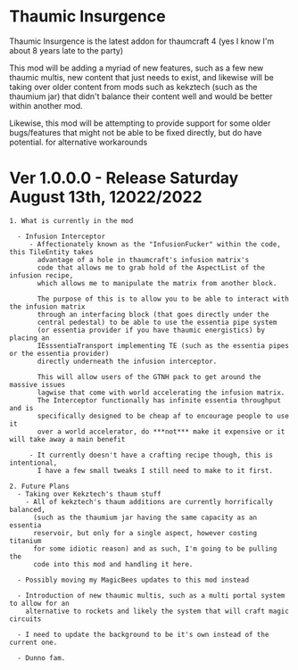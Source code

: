 # Thaumic Insurgence
Thaumic Insurgence is the latest addon for thaumcraft 4 (yes I know I'm about 8 years late to the party)
   
This mod will be adding a myriad of new features, such as a few new thaumic multis, new content that just needs to exist, and likewise will be taking over
older content from mods such as kekztech (such as the thaumium jar) that didn't balance their content well and would be better within another mod.
   
Likewise, this mod will be attempting to provide support for some older bugs/features that might not be able to be fixed directly, but do have potential. 
for alternative workarounds

# Ver 1.0.0.0 - Release Saturday August 13th, 12022/2022
    
    1. What is currently in the mod
    
      - Infusion Interceptor
         - Affectionately known as the "InfusionFucker" within the code, this TileEntity takes 
           advantage of a hole in thaumcraft's infusion matrix's
           code that allows me to grab hold of the AspectList of the infusion recipe, 
           which allows me to manipulate the matrix from another block.
      
           The purpose of this is to allow you to be able to interact with the infusion matrix 
           through an interfacing block (that goes directly under the
           central pedestal) to be able to use the essentia pipe system 
           (or essentia provider if you have thaumic energistics) by placing an
           IEsssentiaTransport implementing TE (such as the essentia pipes or the essentia provider) 
           directly underneath the infusion interceptor.
           
           This will allow users of the GTNH pack to get around the massive issues 
           lagwise that come with world accelerating the infusion matrix.
           The Interceptor functionally has infinite essentia throughput and is 
           specifically designed to be cheap af to encourage people to use it
           over a world accelerator, do ***not*** make it expensive or it will take away a main benefit
           
         - It currently doesn't have a crafting recipe though, this is intentional, 
           I have a few small tweaks I still need to make to it first.
    
    2. Future Plans
      - Taking over Kekztech's thaum stuff
        - All of kekztech's thaum additions are currently horrifically balanced, 
          (such as the thaumium jar having the same capacity as an essentia
          reservoir, but only for a single aspect, however costing titanium
          for some idiotic reason) and as such, I'm going to be pulling the
          code into this mod and handling it here.
      
      - Possibly moving my MagicBees updates to this mod instead
      
      - Introduction of new thaumic multis, such as a multi portal system to allow for an 
        alternative to rockets and likely the system that will craft magic circuits
      
      - I need to update the background to be it's own instead of the current one.
      
      - Dunno fam.
